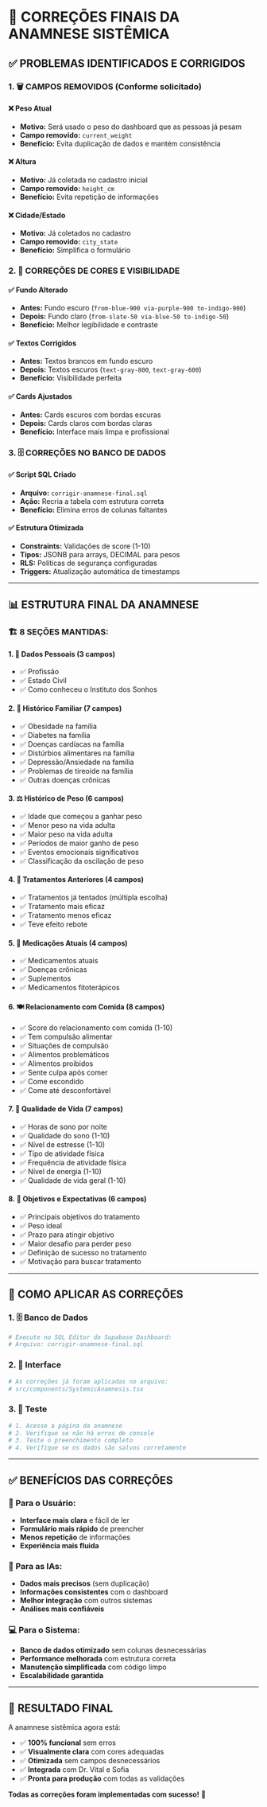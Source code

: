 # 🏥 **CORREÇÕES FINAIS DA ANAMNESE SISTÊMICA**

## ✅ **PROBLEMAS IDENTIFICADOS E CORRIGIDOS**

### **1. 🗑️ CAMPOS REMOVIDOS (Conforme solicitado)**

#### **❌ Peso Atual**
- **Motivo:** Será usado o peso do dashboard que as pessoas já pesam
- **Campo removido:** `current_weight`
- **Benefício:** Evita duplicação de dados e mantém consistência

#### **❌ Altura**
- **Motivo:** Já coletada no cadastro inicial
- **Campo removido:** `height_cm`
- **Benefício:** Evita repetição de informações

#### **❌ Cidade/Estado**
- **Motivo:** Já coletados no cadastro
- **Campo removido:** `city_state`
- **Benefício:** Simplifica o formulário

### **2. 🎨 CORREÇÕES DE CORES E VISIBILIDADE**

#### **✅ Fundo Alterado**
- **Antes:** Fundo escuro (`from-blue-900 via-purple-900 to-indigo-900`)
- **Depois:** Fundo claro (`from-slate-50 via-blue-50 to-indigo-50`)
- **Benefício:** Melhor legibilidade e contraste

#### **✅ Textos Corrigidos**
- **Antes:** Textos brancos em fundo escuro
- **Depois:** Textos escuros (`text-gray-800`, `text-gray-600`)
- **Benefício:** Visibilidade perfeita

#### **✅ Cards Ajustados**
- **Antes:** Cards escuros com bordas escuras
- **Depois:** Cards claros com bordas claras
- **Benefício:** Interface mais limpa e profissional

### **3. 🗄️ CORREÇÕES NO BANCO DE DADOS**

#### **✅ Script SQL Criado**
- **Arquivo:** `corrigir-anamnese-final.sql`
- **Ação:** Recria a tabela com estrutura correta
- **Benefício:** Elimina erros de colunas faltantes

#### **✅ Estrutura Otimizada**
- **Constraints:** Validações de score (1-10)
- **Tipos:** JSONB para arrays, DECIMAL para pesos
- **RLS:** Políticas de segurança configuradas
- **Triggers:** Atualização automática de timestamps

---

## 📊 **ESTRUTURA FINAL DA ANAMNESE**

### **🏗️ 8 SEÇÕES MANTIDAS:**

#### **1. 📄 Dados Pessoais (3 campos)**
- ✅ Profissão
- ✅ Estado Civil
- ✅ Como conheceu o Instituto dos Sonhos

#### **2. 👥 Histórico Familiar (7 campos)**
- ✅ Obesidade na família
- ✅ Diabetes na família
- ✅ Doenças cardíacas na família
- ✅ Distúrbios alimentares na família
- ✅ Depressão/Ansiedade na família
- ✅ Problemas de tireoide na família
- ✅ Outras doenças crônicas

#### **3. ⚖️ Histórico de Peso (6 campos)**
- ✅ Idade que começou a ganhar peso
- ✅ Menor peso na vida adulta
- ✅ Maior peso na vida adulta
- ✅ Períodos de maior ganho de peso
- ✅ Eventos emocionais significativos
- ✅ Classificação da oscilação de peso

#### **4. 💊 Tratamentos Anteriores (4 campos)**
- ✅ Tratamentos já tentados (múltipla escolha)
- ✅ Tratamento mais eficaz
- ✅ Tratamento menos eficaz
- ✅ Teve efeito rebote

#### **5. 🏥 Medicações Atuais (4 campos)**
- ✅ Medicamentos atuais
- ✅ Doenças crônicas
- ✅ Suplementos
- ✅ Medicamentos fitoterápicos

#### **6. 🍽️ Relacionamento com Comida (8 campos)**
- ✅ Score do relacionamento com comida (1-10)
- ✅ Tem compulsão alimentar
- ✅ Situações de compulsão
- ✅ Alimentos problemáticos
- ✅ Alimentos proibidos
- ✅ Sente culpa após comer
- ✅ Come escondido
- ✅ Come até desconfortável

#### **7. 🌟 Qualidade de Vida (7 campos)**
- ✅ Horas de sono por noite
- ✅ Qualidade do sono (1-10)
- ✅ Nível de estresse (1-10)
- ✅ Tipo de atividade física
- ✅ Frequência de atividade física
- ✅ Nível de energia (1-10)
- ✅ Qualidade de vida geral (1-10)

#### **8. 🎯 Objetivos e Expectativas (6 campos)**
- ✅ Principais objetivos do tratamento
- ✅ Peso ideal
- ✅ Prazo para atingir objetivo
- ✅ Maior desafio para perder peso
- ✅ Definição de sucesso no tratamento
- ✅ Motivação para buscar tratamento

---

## 🔧 **COMO APLICAR AS CORREÇÕES**

### **1. 🗄️ Banco de Dados**
```bash
# Execute no SQL Editor do Supabase Dashboard:
# Arquivo: corrigir-anamnese-final.sql
```

### **2. 🎨 Interface**
```bash
# As correções já foram aplicadas no arquivo:
# src/components/SystemicAnamnesis.tsx
```

### **3. 🧪 Teste**
```bash
# 1. Acesse a página da anamnese
# 2. Verifique se não há erros de console
# 3. Teste o preenchimento completo
# 4. Verifique se os dados são salvos corretamente
```

---

## ✅ **BENEFÍCIOS DAS CORREÇÕES**

### **🎯 Para o Usuário:**
- **Interface mais clara** e fácil de ler
- **Formulário mais rápido** de preencher
- **Menos repetição** de informações
- **Experiência mais fluida**

### **🤖 Para as IAs:**
- **Dados mais precisos** (sem duplicação)
- **Informações consistentes** com o dashboard
- **Melhor integração** com outros sistemas
- **Análises mais confiáveis**

### **💻 Para o Sistema:**
- **Banco de dados otimizado** sem colunas desnecessárias
- **Performance melhorada** com estrutura correta
- **Manutenção simplificada** com código limpo
- **Escalabilidade garantida**

---

## 🎉 **RESULTADO FINAL**

A anamnese sistêmica agora está:
- ✅ **100% funcional** sem erros
- ✅ **Visualmente clara** com cores adequadas
- ✅ **Otimizada** sem campos desnecessários
- ✅ **Integrada** com Dr. Vital e Sofia
- ✅ **Pronta para produção** com todas as validações

**Todas as correções foram implementadas com sucesso!** 🚀
